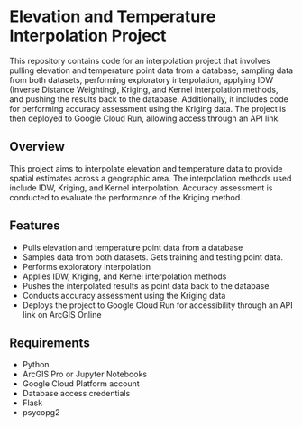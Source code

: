  # Elevation and Temperature Interpolation Project

This repository contains code for an interpolation project that involves pulling elevation and temperature point data from a database, sampling data from both datasets, performing exploratory interpolation, applying IDW (Inverse Distance Weighting), Kriging, and Kernel interpolation methods, and pushing the results back to the database. Additionally, it includes code for performing accuracy assessment using the Kriging data. The project is then deployed to Google Cloud Run, allowing access through an API link.

## Overview

This project aims to interpolate elevation and temperature data to provide spatial estimates across a geographic area. The interpolation methods used include IDW, Kriging, and Kernel interpolation. Accuracy assessment is conducted to evaluate the performance of the Kriging method.

## Features

- Pulls elevation and temperature point data from a database
- Samples data from both datasets. Gets training and testing point data.
- Performs exploratory interpolation
- Applies IDW, Kriging, and Kernel interpolation methods
- Pushes the interpolated results as point data back to the database
- Conducts accuracy assessment using the Kriging data
- Deploys the project to Google Cloud Run for accessibility through an API link on ArcGIS Online

## Requirements

- Python
- ArcGIS Pro or Jupyter Notebooks
- Google Cloud Platform account
- Database access credentials
- Flask
- psycopg2

